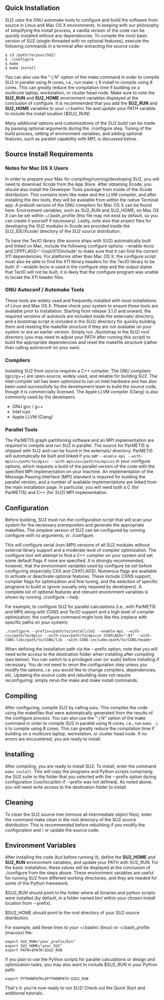 ## Quick Installation

SU2 uses the GNU automake tools to configure and build the software from source in Linux and Mac OS X environments. In keeping with our philosophy of simplifying the install process, a vanilla version of the code can be quickly installed without any dependencies. To compile the most basic version of SU2 (single-threaded with no optional features), execute the following commands in a terminal after extracting the source code: 

```
$ cd /path/to/your/SU2/
$ ./configure
$ make
$ make install
```

You can also use the "-j N" option of the make command in order to compile SU2 in parallel using N cores, i.e., run make -j 8 install to compile using 8 cores. This can greatly reduce the compilation time if building on a multicore laptop, workstation, or cluster head node. Make sure to note the **SU2_RUN** and **SU2_HOME** environment variables displayed at the conclusion of configure. It is recommended that you add the **SU2_RUN** and **SU2_HOME** variables to your ~/.bashrc file and update your PATH variable to include the install location ($SU2_RUN).

Many additional options and customizations of the SU2 build can be made by passing optional arguments during the ./configure step. Tuning of the build process, setting of environment variables, and adding optional features, such as parallel capability with MPI, is discussed below.

## Source Install Requirements

### Notes for Mac OS X Users

In order to prepare your Mac for compiling/running/developing SU2, you will need to download Xcode from the App Store. After obtaining Xcode, you should also install the Developer Tools package from inside of the Xcode distribution. This contains tools like make and the LLVM compiler, and after installing the dev tools, they will be available from within the native Terminal app. A prebuilt version of the GNU compilers for Mac OS X can be found here. Environment variables, such as SU2_RUN and SU2_HOME, on Mac OS X can be set within ~/.bash_profile (this file may not exist by default, so you can create it yourself if necessary). Lastly, note also that project files for developing the SU2 modules in Xcode are provided inside the SU2_IDE/Xcode/ directory of the SU2 source distribution. 

To have the TecIO library (the source ships with SU2) automatically built and linked on Mac, include the following configure options --enable-tecio and CPPFLAGS='-I/opt/X11/include' to make sure that it can find the correct X11 dependencies.  For platforms other than Mac OS X, the configure script must also be able to find the X11 library headers for the TecIO library to be built: if --enable-tecio is used in the configure step and the output states that TecIO will not be built, it is likely that the configure program was unable to locate the X11 header files.

### GNU Autoconf / Automake Tools

These tools are widely used and frequently installed with most installations of Linux and Max OS X. Please check your system to ensure these tools are available prior to installation. Starting from release 3.1.0 and onward, the required versions of autotools are included inside the externals/ directory, and a bootstrap script is included in the SU2/ directory for quickly building them and reseting the makefile structure if they are not available on your system or are an earlier version. Simply run ./bootstrap in the SU2/ root directory (you may need to adjust your PATH after running this script) to build the appropriate dependencies and reset the makefile structure (rather than calling autoreconf on your own). 

### Compilers

Installing SU2 from source requires a C++ compiler. The GNU compilers (gcc/g++) are open-source, widely used, and reliable for building SU2. The Intel compiler set has been optimized to run on Intel hardware and has also been used successfully by the development team to build the source code, though it is commercially licensed. The Apple LLVM compiler (Clang) is also commonly used by the developers.
- GNU gcc / g++
- Intel icpc
- Apple LLVM (Clang)

### Parallel Tools

The ParMETIS graph partitioning software and an MPI implementation are required to compile and run SU2 in parallel. The source for ParMETIS is shipped with SU2 and can be found in the externals/ directory. ParMETIS will automatically be built and linked if you set `--enable-mpi --with-mpicc=/path/to/mpicc --with-mpicxx=/path/to/mpicxx` in your configure options, which requests a build of the parallel version of the code with the specified MPI implementation on your machine. An implementation of the Message Passing Interface (MPI) standard is required for building the parallel version, and a number of available implementations are linked from the main installation page. In particular, you will need both a C (for ParMETIS) and C++ (for SU2) MPI implementation.

## Configuration 

Before building, SU2 must run the configuration script that will scan your system for the necessary prerequisites and generate the appropriate makefiles. The simplest version of SU2 can be configured by running configure with no arguments, or ./configure.

This will configure serial (non-MPI) versions of all SU2 modules without external library support and a moderate level of compiler optimization. The configure tool will attempt to find a C++ compiler on your system and set some default flags if none are specified. It is strongly recommended, however, that the environment variables used by configure be set before configuring (especially CXX and CXXFLAGS). Numerous flags are available to activate or deactivate optional features. These include CGNS support, compiler flags for optimization and fine tuning, and the selection of specific programs to build or ignore (usually only required by developers). A complete list of optional features and relevant environment variables is shown by running ./configure --help. 

For example, to configure SU2 for parallel calculations (i.e., with ParMETIS and MPI) along with CGNS and TecIO support and a high level of compiler optimization, the configure command might look like this (replace with specific paths on your system):
```
./configure --prefix=/path/to/install/SU2 --enable-mpi --with-cc=/path/to/mpicc --with-cxx=/path/to/mpicxx CXXFLAGS="-O3" --with-CGNS-lib=/path/to/CGNS/lib --with-CGNS-include=/path/to/CGNS/header
```
When defining the installation path via the --prefix option, note that you will need write access to the destination folder when installing after compiling (see below). You can switch to a privileged user (or sudo) before installing if necessary. You do not need to rerun the configuration step unless you modify the options, i.e. you would like to change compilers, dependencies, etc. Updating the source code and rebuilding does not require reconfiguring: simply rerun the make and make install commands.

## Compiling

After configuring, compile SU2 by calling `make`. This compiles the code using the makefiles that were automatically generated from the results of the configure process. You can also use the "-j N" option of the make command in order to compile SU2 in parallel using N cores, i.e., run `make -j 8` to compile using 8 cores. This can greatly reduce the compilation time if building on a multicore laptop, workstation, or cluster head node. If no errors are encountered, you are ready to install. 

## Installing

After compiling, you are ready to install SU2. To install, enter the command `make install`. This will copy the programs and Python scripts comprising the SU2 suite to the folder that you selected with the --prefix option during configuration (/usr/local/bin if --prefix was not defined). As noted above, you will need write access to the destination folder to install. 

## Cleaning

To clean the SU2 source tree (remove all intermediate object files), enter the command make clean in the root directory of the SU2 source distribution. This is recommended before rebuilding if you modify the configuration and / or update the source code.

## Environment Variables

After installing the code (but before running it), define the **SU2_HOME** and **SU2_RUN** environment variables, and update your PATH with SU2_RUN. For the basic installation, these values will be displayed at the conclusion of ./configure from the steps above. These environment variables are useful for running SU2 from different working directories, and they are needed for some of the Python framework.

$SU2_RUN should point to the folder where all binaries and python scripts were installed (by default, in a folder named bin/ within your chosen install location from --prefix).

$SU2_HOME should point to the root directory of your SU2 source distribution. 

For example, add these lines to your ~/.bashrc (linux) or ~/.bash_profile (macosx) file:

```
export SU2_RUN="your_prefix/bin"
export SU2_HOME="your_SU2"
export PATH=$PATH:$SU2_RUN
```

If you plan to use the Python scripts for parallel calculations or design and optimization tasks, you may also want to include $SU2_RUN in your Python path:

```
export PYTHONPATH=$PYTHONPATH:$SU2_RUN
```

That's it: you're now ready to run SU2! Check out the Quick Start and additional tutorials.